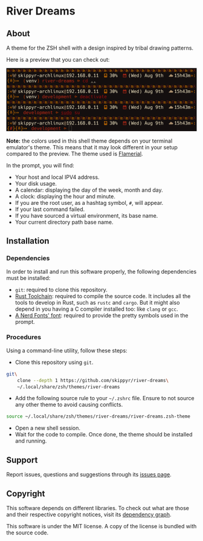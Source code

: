 # River Dreams

## About

A theme for the ZSH shell with a design inspired by tribal drawing patterns.

Here is a preview that you can check out:

![](preview.png)

**Note:** the colors used in this shell theme depends on your terminal emulator's theme. This means that it may look different in your setup compared to the preview. The theme used is [Flamerial](https://github.com/skippyr/flamerial).

In the prompt, you will find:

-	Your host and local IPV4 address.
-	Your disk usage.
-	A calendar: displaying the day of the week, month and day.
-	A clock: displaying the hour and minute.
-	If you are the root user, as a hashtag symbol, `#`, will appear.
-	If your last command failed.
-	If you have sourced a virtual environment, its base name.
-	Your current directory path base name.

## Installation

### Dependencies

In order to install and run this software properly, the following dependencies must be installed:

-	`git`: required to clone this repository.
-	[Rust Toolchain](https://www.rust-lang.org/tools/install): required to compile the source code. It includes all the tools to develop in Rust, such as `rustc` and `cargo`. But it might also depend in you having a C compiler installed too: like `clang` or `gcc`.
-	[A Nerd Fonts' font](https://www.nerdfonts.com/font-downloads): required to provide the pretty symbols used in the prompt.

### Procedures

Using a command-line utility, follow these steps:

-	Clone this repository using `git`.

```bash
git\
    clone --depth 1 https://github.com/skippyr/river-dreams\
    ~/.local/share/zsh/themes/river-dreams
```

-	Add the following source rule to your `~/.zshrc` file. Ensure to not source any other theme to avoid causing conflicts.

```bash
source ~/.local/share/zsh/themes/river-dreams/river-dreams.zsh-theme
```

-	Open a new shell session.
-	Wait for the code to compile. Once done, the theme should be installed and running.

## Support

Report issues, questions and suggestions through its [issues page](https://github.com/skippyr/river-dreams/issues).

## Copyright

This software depends on different libraries. To check out what are those and their respective copyright notices, visit its [dependency graph](https://github.com/skippyr/river-dreams/network/dependencies).

This software is under the MIT license. A copy of the license is bundled with the source code.

